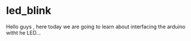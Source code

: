 # led_blink
Hello guys , here today we are going to learn about interfacing the arduino witht he LED...
